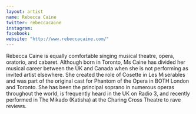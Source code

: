 ```yaml
---
layout: artist
name: Rebecca Caine
twitter: rebeccacaine
instagram:
facebook:
website: "http://www.rebeccacaine.com/"
---
```


Rebecca Caine is equally comfortable singing musical theatre, opera, oratorio, and cabaret. Although born in Toronto, Ms Caine has divided her musical career between the UK and Canada when she is not performing as invited artist elsewhere. She created the role of Cosette in Les Miserables and was part of the original cast for Phantom of the Opera in BOTH London and Toronto. She has been the principal soprano in numerous operas throughout the world, is frequently heard in the UK on Radio 3, and recently performed in The Mikado (Katisha) at the Charing Cross Theatre to rave reviews.